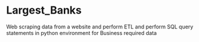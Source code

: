 # Largest_Banks
Web scraping data from a website and perform ETL and perform SQL query statements in python environment for Business required data
